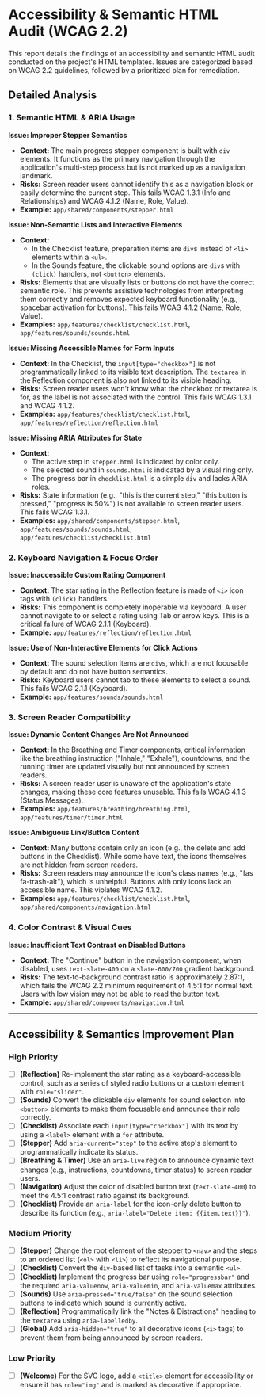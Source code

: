 # Accessibility & Semantic HTML Audit (WCAG 2.2)

This report details the findings of an accessibility and semantic HTML audit conducted on the project's HTML templates. Issues are categorized based on WCAG 2.2 guidelines, followed by a prioritized plan for remediation.

## Detailed Analysis

### 1. Semantic HTML & ARIA Usage

**Issue: Improper Stepper Semantics**
- **Context:** The main progress stepper component is built with `div` elements. It functions as the primary navigation through the application's multi-step process but is not marked up as a navigation landmark.
- **Risks:** Screen reader users cannot identify this as a navigation block or easily determine the current step. This fails WCAG 1.3.1 (Info and Relationships) and WCAG 4.1.2 (Name, Role, Value).
- **Example:** `app/shared/components/stepper.html`

**Issue: Non-Semantic Lists and Interactive Elements**
- **Context:**
  - In the Checklist feature, preparation items are `div`s instead of `<li>` elements within a `<ul>`.
  - In the Sounds feature, the clickable sound options are `div`s with `(click)` handlers, not `<button>` elements.
- **Risks:** Elements that are visually lists or buttons do not have the correct semantic role. This prevents assistive technologies from interpreting them correctly and removes expected keyboard functionality (e.g., spacebar activation for buttons). This fails WCAG 4.1.2 (Name, Role, Value).
- **Examples:** `app/features/checklist/checklist.html`, `app/features/sounds/sounds.html`

**Issue: Missing Accessible Names for Form Inputs**
- **Context:** In the Checklist, the `input[type="checkbox"]` is not programmatically linked to its visible text description. The `textarea` in the Reflection component is also not linked to its visible heading.
- **Risks:** Screen reader users won't know what the checkbox or textarea is for, as the label is not associated with the control. This fails WCAG 1.3.1 and WCAG 4.1.2.
- **Examples:** `app/features/checklist/checklist.html`, `app/features/reflection/reflection.html`

**Issue: Missing ARIA Attributes for State**
- **Context:**
  - The active step in `stepper.html` is indicated by color only.
  - The selected sound in `sounds.html` is indicated by a visual ring only.
  - The progress bar in `checklist.html` is a simple `div` and lacks ARIA roles.
- **Risks:** State information (e.g., "this is the current step," "this button is pressed," "progress is 50%") is not available to screen reader users. This fails WCAG 1.3.1.
- **Examples:** `app/shared/components/stepper.html`, `app/features/sounds/sounds.html`, `app/features/checklist/checklist.html`

### 2. Keyboard Navigation & Focus Order

**Issue: Inaccessible Custom Rating Component**
- **Context:** The star rating in the Reflection feature is made of `<i>` icon tags with `(click)` handlers.
- **Risks:** This component is completely inoperable via keyboard. A user cannot navigate to or select a rating using Tab or arrow keys. This is a critical failure of WCAG 2.1.1 (Keyboard).
- **Example:** `app/features/reflection/reflection.html`

**Issue: Use of Non-Interactive Elements for Click Actions**
- **Context:** The sound selection items are `div`s, which are not focusable by default and do not have button semantics.
- **Risks:** Keyboard users cannot tab to these elements to select a sound. This fails WCAG 2.1.1 (Keyboard).
- **Example:** `app/features/sounds/sounds.html`

### 3. Screen Reader Compatibility

**Issue: Dynamic Content Changes Are Not Announced**
- **Context:** In the Breathing and Timer components, critical information like the breathing instruction ("Inhale," "Exhale"), countdowns, and the running timer are updated visually but not announced by screen readers.
- **Risks:** A screen reader user is unaware of the application's state changes, making these core features unusable. This fails WCAG 4.1.3 (Status Messages).
- **Examples:** `app/features/breathing/breathing.html`, `app/features/timer/timer.html`

**Issue: Ambiguous Link/Button Content**
- **Context:** Many buttons contain only an icon (e.g., the delete and add buttons in the Checklist). While some have text, the icons themselves are not hidden from screen readers.
- **Risks:** Screen readers may announce the icon's class names (e.g., "fas fa-trash-alt"), which is unhelpful. Buttons with only icons lack an accessible name. This violates WCAG 4.1.2.
- **Examples:** `app/features/checklist/checklist.html`, `app/shared/components/navigation.html`

### 4. Color Contrast & Visual Cues

**Issue: Insufficient Text Contrast on Disabled Buttons**
- **Context:** The "Continue" button in the navigation component, when disabled, uses `text-slate-400` on a `slate-600/700` gradient background.
- **Risks:** The text-to-background contrast ratio is approximately 2.87:1, which fails the WCAG 2.2 minimum requirement of 4.5:1 for normal text. Users with low vision may not be able to read the button text.
- **Example:** `app/shared/components/navigation.html`

---

## Accessibility & Semantics Improvement Plan

### High Priority
- [ ] **(Reflection)** Re-implement the star rating as a keyboard-accessible control, such as a series of styled radio buttons or a custom element with `role="slider"`.
- [ ] **(Sounds)** Convert the clickable `div` elements for sound selection into `<button>` elements to make them focusable and announce their role correctly.
- [ ] **(Checklist)** Associate each `input[type="checkbox"]` with its text by using a `<label>` element with a `for` attribute.
- [ ] **(Stepper)** Add `aria-current="step"` to the active step's element to programmatically indicate its status.
- [ ] **(Breathing & Timer)** Use an `aria-live` region to announce dynamic text changes (e.g., instructions, countdowns, timer status) to screen reader users.
- [ ] **(Navigation)** Adjust the color of disabled button text (`text-slate-400`) to meet the 4.5:1 contrast ratio against its background.
- [ ] **(Checklist)** Provide an `aria-label` for the icon-only delete button to describe its function (e.g., `aria-label="Delete item: {{item.text}}"`).

### Medium Priority
- [ ] **(Stepper)** Change the root element of the stepper to `<nav>` and the steps to an ordered list (`<ol>` with `<li>`) to reflect its navigational purpose.
- [ ] **(Checklist)** Convert the `div`-based list of tasks into a semantic `<ul>`.
- [ ] **(Checklist)** Implement the progress bar using `role="progressbar"` and the required `aria-valuenow`, `aria-valuemin`, and `aria-valuemax` attributes.
- [ ] **(Sounds)** Use `aria-pressed="true/false"` on the sound selection buttons to indicate which sound is currently active.
- [ ] **(Reflection)** Programmatically link the "Notes & Distractions" heading to the `textarea` using `aria-labelledby`.
- [ ] **(Global)** Add `aria-hidden="true"` to all decorative icons (`<i>` tags) to prevent them from being announced by screen readers.

### Low Priority
- [ ] **(Welcome)** For the SVG logo, add a `<title>` element for accessibility or ensure it has `role="img"` and is marked as decorative if appropriate.
